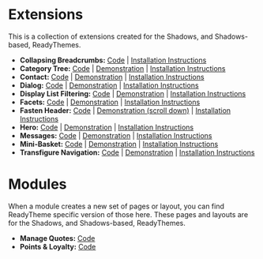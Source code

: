 # Extensions
This is a collection of extensions created for the Shadows, and Shadows-based, ReadyThemes.

* **Collapsing Breadcrumbs:** [Code](breadcrumbs/collapsing-breadcrumbs) | [Installation Instructions](breadcrumbs/collapsing-breadcrumbs/install.md)
* **Category Tree:** [Code](category-tree) | [Demonstration](https://shadows.mivareadythemes.com/category-1.html) | [Installation Instructions](category-tree/install.md)
* **Contact:** [Code](contact) | [Demonstration](https://shadows.mivareadythemes.com/contact-us.html) | [Installation Instructions](contact/install.md)
* **Dialog:** [Code](dialog) | [Demonstration](https://shadows.mivareadythemes.com/order-history-list.html) | [Installation Instructions](dialog/install.md)
* **Display List Filtering:** [Code](display-list-filtering) | [Demonstration](https://shadows.mivareadythemes.com/sub-category-1.html) | [Installation Instructions](display-list-filtering/install.md)
* **Facets:** [Code](facets) | [Demonstration](https://shadows.mivareadythemes.com/sub-category-1.html) | [Installation Instructions](facets/install.md)
* **Fasten Header:** [Code](fasten-header) | [Demonstration (scroll down)](https://shadows.mivareadythemes.com/) | [Installation Instructions](fasten-header/install.md)
* **Hero:** [Code](hero) | [Demonstration](https://shadows.mivareadythemes.com/) | [Installation Instructions](hero/install.md)
* **Messages:** [Code](messages) | [Demonstration](https://shadows.mivareadythemes.com/) | [Installation Instructions](messages/install.md)
* **Mini-Basket:** [Code](mini-basket) | [Demonstration](https://shadows.mivareadythemes.com/) | [Installation Instructions](mini-basket/install.md)
* **Transfigure Navigation:** [Code](navigation) | [Demonstration](https://shadows.mivareadythemes.com/) | [Installation Instructions](navigation/install.md)

# Modules
When a module creates a new set of pages or layout, you can find ReadyTheme specific version of those here. These pages and layouts are for the Shadows, and Shadows-based, ReadyThemes.

* **Manage Quotes:** [Code](quote)
* **Points & Loyalty:** [Code](points)
